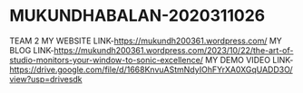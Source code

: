 # MUKUNDHABALAN-2020311026
TEAM 2
MY WEBSITE LINK-https://mukundh200361.wordpress.com/
MY BLOG LINK-https://mukundh200361.wordpress.com/2023/10/22/the-art-of-studio-monitors-your-window-to-sonic-excellence/
MY DEMO VIDEO LINK- https://drive.google.com/file/d/1668KnvuAStmNdyIOhFYrXA0XGqUADD3O/view?usp=drivesdk
